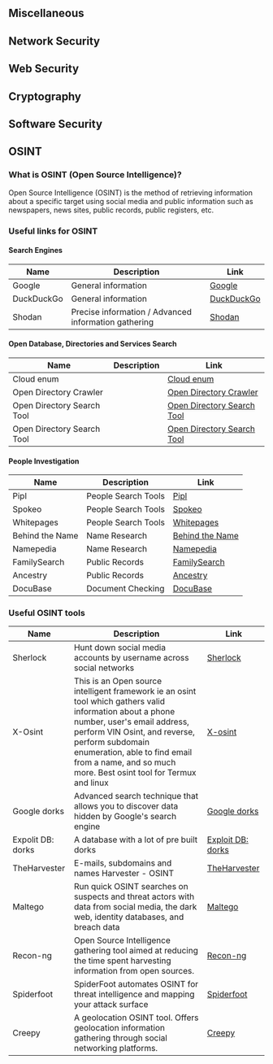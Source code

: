 ## Miscellaneous 
## Network Security
## Web Security
## Cryptography 
## Software Security
## OSINT
### What is OSINT (Open Source Intelligence)?

Open Source Intelligence (OSINT) is the method of retrieving information about a specific target using social media and public information such as newspapers, news sites, public records, public registers, etc.

### Useful links for OSINT

#### Search Engines

| Name | Description | Link |
|------|-------------|------|
| Google | General information | [Google](http://www.google.com) |
| DuckDuckGo | General information | [DuckDuckGo](https://duckduckgo.com) |
| Shodan | Precise information / Advanced information gathering | [Shodan](https://www.shodan.io/) |

#### Open Database, Directories and Services Search

| Name | Description | Link |
|------|-------------|------|
| Cloud enum | | [Cloud enum](https://github.com/initstring/cloud_enum) |
| Open Directory Crawler | | [Open Directory Crawler](https://odcrawler.xyz/) |
| Open Directory Search Tool | | [Open Directory Search Tool](https://opendirsearch.abifog.com/) |
| Open Directory Search Tool | | [Open Directory Search Tool](https://ewasion.github.io/opendirectory-finder) |

#### People Investigation

| Name | Description | Link |
|------|-------------|------|
| Pipl | People Search Tools | [Pipl](https://pipl.com) |
| Spokeo | People Search Tools | [Spokeo](https://www.spokeo.com) |
| Whitepages | People Search Tools | [Whitepages](https://www.whitepages.com) |
| Behind the Name | Name Research | [Behind the Name](https://www.behindthename.com) |
| Namepedia | Name Research | [Namepedia](https://www.namepedia.com) |
| FamilySearch | Public Records | [FamilySearch](https://www.familysearch.org) |
| Ancestry | Public Records | [Ancestry](https://www.ancestry.com) |
| DocuBase | Document Checking | [DocuBase](https://www.docubase.com) |

### Useful OSINT tools
| Name | Description | Link |
|------|-------------|------|
| Sherlock | Hunt down social media accounts by username across social networks | [Sherlock](https://github.com/sherlock-project/sherlock) |
| X-Osint | This is an Open source intelligent framework ie an osint tool which gathers valid information about a phone number, user's email address, perform VIN Osint, and reverse, perform subdomain enumeration, able to find email from a name, and so much more. Best osint tool for Termux and linux | [X-osint](https://github.com/TermuxHackz/X-osint) |
| Google dorks | Advanced search technique that allows you to discover data hidden by Google's search engine | [Google dorks](https://www.google.com/advanced_search) |
| Expolit DB: dorks | A database with a lot of pre built dorks | [Exploit DB: dorks](https://www.exploit-db.com/google-hacking-database) |
| TheHarvester | E-mails, subdomains and names Harvester - OSINT | [TheHarvester](https://github.com/laramies/theHarvester) |
| Maltego | Run quick OSINT searches on suspects and threat actors with data from social media, the dark web, identity databases, and breach data | [Maltego](https://www.maltego.com/graph/) |
| Recon-ng | Open Source Intelligence gathering tool aimed at reducing the time spent harvesting information from open sources. | [Recon-ng](https://github.com/lanmaster53/recon-ng) |
| Spiderfoot | SpiderFoot automates OSINT for threat intelligence and mapping your attack surface | [Spiderfoot](https://github.com/smicallef/spiderfoot++)
| Creepy | A geolocation OSINT tool. Offers geolocation information gathering through social networking platforms. | [Creepy](https://github.com/ilektrojohn/creepy)
